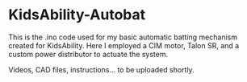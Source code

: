 # KidsAbility-Autobat
This is the .ino code used for my basic automatic batting mechanism created for KidsAbility. Here I employed a CIM motor, Talon SR, and a custom power distributor to actuate the system.

Videos, CAD files, instructions... to be uploaded shortly.
